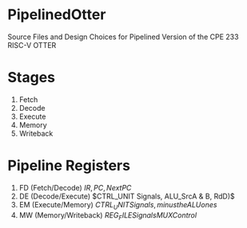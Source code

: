 # PipelinedOtter
Source Files and Design Choices for Pipelined Version of the CPE 233 RISC-V OTTER

# Stages
1. Fetch
2. Decode
3. Execute
4. Memory
5. Writeback

# Pipeline Registers
1. FD (Fetch/Decode) $IR, PC, NextPC$ 
2. DE (Decode/Execute) $CTRL_UNIT Signals, ALU_SrcA & B, RdD)$
3. EM (Execute/Memory) $CTRL_UNIT Signals, minus the ALU ones$
4. MW (Memory/Writeback) $REG_FILE Signals  MUX Control$


